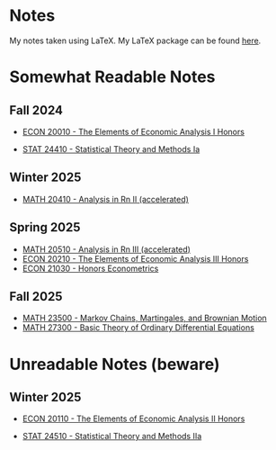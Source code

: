 # Notes

My notes taken using LaTeX.
My LaTeX package can be found [here](https://github.com/AdenChen27/latex).

# Somewhat Readable Notes

## Fall 2024
- [ECON 20010 - The Elements of Economic Analysis I Honors](https://github.com/AdenChen27/Notes/blob/main/ECON%2020010%20-%20The%20Elements%20of%20Economic%20Analysis%20I%20Honors.pdf)

- [STAT 24410 - Statistical Theory and Methods Ia](https://github.com/AdenChen27/Notes/blob/main/STAT%2024410%20-%20Statistical%20Theory%20and%20Methods%20Ia.pdf)

## Winter 2025
- [MATH 20410 - Analysis in Rn II (accelerated)](https://github.com/AdenChen27/Notes/blob/main/MATH%2020410%20-%20Analysis%20in%20Rn%20II%20(accelerated).pdf)

## Spring 2025
- [MATH 20510 - Analysis in Rn III (accelerated)](https://github.com/AdenChen27/Notes/blob/main/MATH%2020410%20-%20Analysis%20in%20Rn%20II%20(accelerated).pdf)
- [ECON 20210 - The Elements of Economic Analysis III Honors](https://github.com/AdenChen27/Notes/blob/main/ECON%2020210%20-%20The%20Elements%20of%20Economic%20Analysis%20III%20Honors.pdf)
- [ECON 21030 - Honors Econometrics](https://github.com/AdenChen27/Notes/blob/main/ECON%2021030%20-%20Honors%20Econometrics%20I.pdf)

## Fall 2025
- [MATH 23500 - Markov Chains, Martingales, and Brownian Motion](https://github.com/AdenChen27/Notes/blob/main/MATH%2023500%20-%20Markov%20Chains%2C%20Martingales%2C%20and%20Brownian%20Motion.pdf)
- [MATH 27300 - Basic Theory of Ordinary Differential Equations]( https://github.com/AdenChen27/Notes/blob/main/MATH%2027300%20-%20Basic%20Theory%20of%20Ordinary%20Differential%20Equations.pdf)


# Unreadable Notes (beware)

## Winter 2025
- [ECON 20110 - The Elements of Economic Analysis II Honors](https://github.com/AdenChen27/Notes/blob/main/ECON%2020110%20-%20The%20Elements%20of%20Economic%20Analysis%20II%20Honors.pdf)

- [STAT 24510 - Statistical Theory and Methods IIa](https://github.com/AdenChen27/Notes/blob/main/STAT%2024510%20-%20Statistical%20Theory%20and%20Methods%20IIa.pdf)

